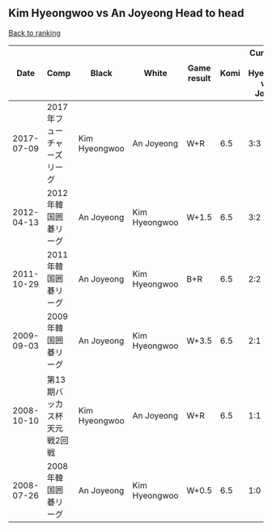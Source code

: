 ## Kim Hyeongwoo vs An Joyeong Head to head

[Back to ranking](../../index.md)




| **Date** | **Comp** | **Black** | **White** | **Game result** | **Komi** | **Cumulative Kim Hyeongwoo vs An Joyeong** | **Kim Hyeongwoo streak** | **An Joyeong streak** | 
| --- | --- | --- | --- | --- | --- | --- | --- | --- |
| 2017-07-09 | 2017年フューチャーズリーグ | Kim Hyeongwoo | An Joyeong | W+R | 6.5 | 3:3 | 0 | 1 | 
| 2012-04-13 | 2012年韓国囲碁リーグ | An Joyeong | Kim Hyeongwoo | W+1.5 | 6.5 | 3:2 | 1 | 0 | 
| 2011-10-29 | 2011年韓国囲碁リーグ | An Joyeong | Kim Hyeongwoo | B+R | 6.5 | 2:2 | 0 | 1 | 
| 2009-09-03 | 2009年韓国囲碁リーグ | An Joyeong | Kim Hyeongwoo | W+3.5 | 6.5 | 2:1 | 1 | 0 | 
| 2008-10-10 | 第13期バッカス杯天元戦2回戦 | Kim Hyeongwoo | An Joyeong | W+R | 6.5 | 1:1 | 0 | 1 | 
| 2008-07-26 | 2008年韓国囲碁リーグ | An Joyeong | Kim Hyeongwoo | W+0.5 | 6.5 | 1:0 | 1 | 0 |




